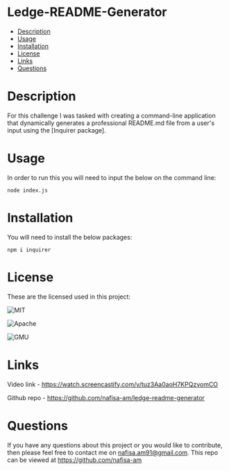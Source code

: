 # Ledge-README-Generator

  * [Description](#description)
  * [Usage](#usage)
  * [Installation](#installation)
  * [License](#license)
  * [Links](#links)
  * [Questions](#questions)
  


# Description 
For this challenge I was tasked with creating a command-line application that dynamically generates a professional README.md file from a user's input using the [Inquirer package]. 

# Usage 

In order to run this you will need to input the below on the command line:

``` 
node index.js
 ```

# Installation 

You will need to install the below packages:

```
npm i inquirer
```

# License

These are the licensed used in this project:

![MIT](https://img.shields.io/badge/License-MIT-yellow.svg)

![Apache](https://img.shields.io/badge/License-Apache_2.0-blue.svg)

![GMU](https://img.shields.io/badge/License-GPLv3-blue.svg)

# Links

 Video link - https://watch.screencastify.com/v/tuz3Aa0aoH7KPQzvomCO

 Github repo - https://github.com/nafisa-am/ledge-readme-generator
 
 

# Questions

If you have any questions about this project or you would like to contribute, then please feel free to contact me on nafisa.am91@gmail.com.
  This repo can be viewed at https://github.com/nafisa-am
